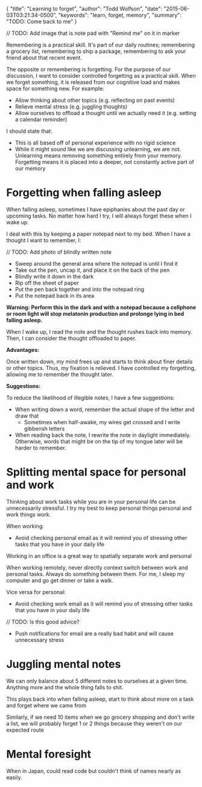 {
  "title": "Learning to forget",
  "author": "Todd Wolfson",
  "date": "2015-06-03T03:21:34-0500",
  "keywords": "learn, forget, memory",
  "summary": "TODO: Come back to me"
}

// TODO: Add image that is note pad with "Remind me" on it in marker

Remembering is a practical skill. It's part of our daily routines; remembering a grocery list, remembering to ship a package, remembering to ask your friend about that recent event.

The opposite or remembering is forgetting. For the purpose of our discussion, I want to consider controlled forgetting as a practical skill. When we forget something, it is released from our cognitive load and makes space for something new. For example:

- Allow thinking about other topics (e.g. reflecting on past events)
- Relieve mental stress (e.g. juggling thoughts)
- Allow ourselves to offload a thought until we actually need it (e.g. setting a calendar reminder)

I should state that:

- This is all based off of personal experience with no rigid science
- While it might sound like we are discussing unlearning, we are not. Unlearning means removing something entirely from your memory. Forgetting means it is placed into a deeper, not constantly active part of our memory

# Forgetting when falling asleep
When falling asleep, sometimes I have epiphanies about the past day or upcoming tasks. No matter how hard I try, I will always forget these when I wake up.

I deal with this by keeping a paper notepad next to my bed. When I have a thought I want to remember, I:

// TODO: Add photo of blindly written note

- Sweep around the general area where the notepad is until I find it
- Take out the pen, uncap it, and place it on the back of the pen
- Blindly write it down in the dark
- Rip off the sheet of paper
- Put the pen back together and into the notepad ring
- Put the notepad back in its area

**Warning: Perform this in the dark and with a notepad because a cellphone or room light will stop melatonin production and prolonge lying in bed falling asleep.**

When I wake up, I read the note and the thought rushes back into memory. Then, I can consider the thought offloaded to paper.

**Advantages:**

Once written down, my mind frees up and starts to think about finer details or other topics. Thus, my fixation is relieved. I have controlled my forgetting, allowing me to remember the thought later.

**Suggestions:**

To reduce the likelihood of illegible notes, I have a few suggestions:

- When writing down a word, remember the actual shape of the letter and draw that
    - Sometimes when half-awake, my wires get crossed and I write gibberish letters
- When reading back the note, I rewrite the note in daylight immediately. Otherwise, words that might be on the tip of my tongue later will be harder to remember.

# Splitting mental space for personal and work
Thinking about work tasks while you are in your personal life can be unnecessarily stressful. I try my best to keep personal things personal and work things work.

When working:

- Avoid checking personal email as it will remind you of stressing other tasks that you have in your daily life

Working in an office is a great way to spatially separate work and personal

When working remotely, never directly context switch between work and personal tasks. Always do something between them. For me, I sleep my computer and go get dinner or take a walk.

Vice versa for personal:
- Avoid checking work email as it will remind you of stressing other tasks that you have in your daily life

// TODO: Is this good advice?

- Push notifications for email are a really bad habit and will cause unnecessary stress

# Juggling mental notes
We can only balance about 5 different notes to ourselves at a given time. Anything more and the whole thing falls to shit.

This plays back into when falling asleep, start to think about more on a task and forget where we came from

Similarly, if we need 10 items when we go grocery shopping and don't write a list, we will probably forget 1 or 2 things because they weren't on our expected route

# Mental foresight
When in Japan, could read code but couldn't think of names nearly as easily.
